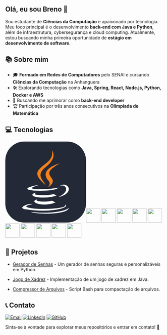 ## Olá, eu sou Breno 👋

Sou estudante de **Ciências da Computação** e apaixonado por tecnologia. Meu foco principal é o desenvolvimento **back-end com Java e Python**, além de infraestrutura, cybersegurança e cloud computing. Atualmente, estou buscando minha primeira oportunidade de **estágio em desenvolvimento de software**.

## 📚 Sobre mim

- 🎓 **Formado em Redes de Computadores** pelo SENAI e cursando **Ciências da Computação** na Anhanguera
- 🛠️ Explorando tecnologias como **Java, Spring, React, Node.js, Python, Docker e AWS**
- 🚀 Buscando me aprimorar como **back-end developer**
- 🏆 Participação por três anos consecutivos na **Olimpíada de Matemática**

## 💻 Tecnologias

<svg xmlns="http://www.w3.org/2000/svg" width="256" height="256" fill="none" viewBox="0 0 256 256"><rect width="256" height="256" fill="#242938" rx="60"/><path fill="#fff" d="M101.634 182.619C101.634 182.619 93.9548 187.293 106.979 188.63C122.707 190.634 131.023 190.299 148.386 186.962C148.386 186.962 153.06 189.971 159.406 192.306C120.331 209.002 70.9089 191.304 101.634 182.619ZM96.6252 160.914C96.6252 160.914 88.2753 167.26 101.299 168.593C118.327 170.262 131.69 170.597 154.732 165.926C154.732 165.926 157.741 169.267 162.747 170.936C115.664 184.961 62.8975 172.269 96.6252 160.917V160.914ZM188.795 198.984C188.795 198.984 194.471 203.658 182.449 207.334C160.073 214.012 88.6104 216.019 68.5735 207.334C61.564 204.325 74.9197 199.982 79.2587 199.319C83.6012 198.317 85.9366 198.317 85.9366 198.317C78.2569 192.973 34.8424 209.337 63.8959 214.046C143.709 227.073 209.499 208.37 188.792 199.018L188.795 198.984ZM105.307 138.203C105.307 138.203 68.9052 146.888 92.2793 149.89C102.298 151.223 122 150.892 140.368 149.555C155.396 148.221 170.458 145.548 170.458 145.548C170.458 145.548 165.113 147.886 161.441 150.222C124.342 159.915 53.2107 155.573 73.5827 145.554C90.9526 137.204 105.307 138.203 105.307 138.203V138.203ZM170.423 174.604C207.83 155.234 190.46 136.534 178.438 138.873C175.429 139.54 174.096 140.207 174.096 140.207C174.096 140.207 175.097 138.203 177.436 137.54C201.145 129.19 219.849 162.586 169.757 175.61C169.757 175.61 170.092 175.275 170.423 174.608V174.604ZM108.979 227.364C145.046 229.703 200.147 226.03 201.484 208.995C201.484 208.995 198.817 215.673 171.764 220.683C141.042 226.359 102.968 225.692 80.5957 222.016C80.5957 222.016 85.2698 226.023 108.982 227.36L108.979 227.364Z"/><path fill="#F58219" d="M147.685 28C147.685 28 168.389 49.0388 127.983 80.7594C95.5891 106.472 120.632 121.168 127.983 137.861C108.948 120.833 95.2609 105.802 104.606 91.7762C118.331 71.0828 156.062 61.0644 147.685 28ZM137 123.842C146.683 134.862 134.333 144.881 134.333 144.881C134.333 144.881 159.044 132.195 147.692 116.494C137.338 101.466 129.324 94.1184 172.738 69.0689C172.738 69.0689 104.278 86.0968 137.007 123.835L137 123.842Z"/></svg><img src="https://cdn.jsdelivr.net/gh/devicons/devicon@latest/icons/python/python-original-wordmark.svg" witdh="45" height="45"/> <img src="https://cdn.jsdelivr.net/gh/devicons/devicon@latest/icons/django/django-plain-wordmark.svg" witdh="45" height="45"/> <img src="https://cdn.jsdelivr.net/gh/devicons/devicon@latest/icons/linux/linux-original.svg" witdh="45" height="45"/> <img src="https://cdn.jsdelivr.net/gh/devicons/devicon@latest/icons/java/java-original-wordmark.svg" witdh="45" height="45"/> <img src="https://cdn.jsdelivr.net/gh/devicons/devicon@latest/icons/amazonwebservices/amazonwebservices-original-wordmark.svg" witdh="45" height="45"/> <img src="https://cdn.jsdelivr.net/gh/devicons/devicon@latest/icons/git/git-original.svg" witdh="45" height="45"/> <img src="https://cdn.jsdelivr.net/gh/devicons/devicon@latest/icons/docker/docker-plain-wordmark.svg" witdh="45" height="45"/> <img src="https://cdn.jsdelivr.net/gh/devicons/devicon@latest/icons/javascript/javascript-original.svg" witdh="45" height="45"/> <img src="https://cdn.jsdelivr.net/gh/devicons/devicon@latest/icons/nodejs/nodejs-original-wordmark.svg" witdh="45" height="45"/> <img src="https://cdn.jsdelivr.net/gh/devicons/devicon@latest/icons/mysql/mysql-original-wordmark.svg" witdh="45" height="45"/>
                   
## 🌟 Projetos

  - [Gerador de Senhas](https://github.com/Berllock/password-generator) - Um gerador de senhas seguras e personalizáveis em Python.

  - [Jogo de Xadrez](https://github.com/Berllock/chess-system-java) - Implementação de um jogo de xadrez em Java.

  - [Compressor de Arquivos](https://github.com/Berllock/compactador-arquivos) - Script Bash para compactação de arquivos.

## 📞 Contato
[![Email](https://img.shields.io/badge/Email-D14836?style=for-the-badge&logo=gmail&logoColor=white)](mailto:brenosouzaemp@gmail.com)
[![LinkedIn](https://img.shields.io/badge/LinkedIn-0077B5?style=for-the-badge&logo=linkedin&logoColor=white)](https://www.linkedin.com/in/breno-berllock/)
[![GitHub](https://img.shields.io/badge/GitHub-181717?style=for-the-badge&logo=github&logoColor=white)](https://github.com/Berllock)




Sinta-se à vontade para explorar meus repositórios e entrar em contato! 💪
